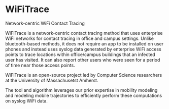 # WiFiTrace
Network-centric WiFi Contact Tracing

WiFiTrace is a network-centric contact tracing method that uses enterprise WiFi networks for contact tracing in office and campus settings.  Unlike bluetooth-based methods, it does not require an app to be installed on user phones and instead uses syslog data generated by enterprise WiFi access points to trace locations within office/campus buildings that an infected user has visited. It can also report other users who were seen for a period of time near those access points.

WiFiTrace is an open-source project led by Computer Science researchers at the University of Massachusetst Amherst.

The tool and algorithm leverages our prior expertise in mobility modeling and modeling mobile trajectories to efficiently perform these computations on syslog WiFi data.
